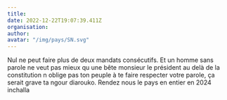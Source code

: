 ```yaml
---
title: 
date: 2022-12-22T19:07:39.411Z
organisation: 
author: 
avatar: "/img/pays/SN.svg"
---
```


Nul ne peut faire plus de deux mandats consécutifs. 
Et un homme sans parole ne veut pas mieux qu une bête  monsieur le président au delà de la constitution n oblige pas ton peuple à te faire respecter votre parole, ça serait grave ta ngour diarouko. Rendez nous le pays en entier en 2024 inchalla 